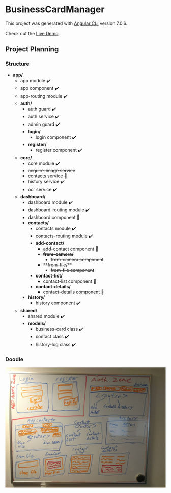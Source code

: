 # BusinessCardManager

This project was generated with [Angular CLI](https://github.com/angular/angular-cli) version 7.0.6.

Check out the [Live Demo](https://business-card-manager-65b80.firebaseapp.com)

## Project Planning

### Structure
* **app/**
  * app module :heavy_check_mark:
  * app component :heavy_check_mark:
  * app-routing module :heavy_check_mark:
  * **auth/**
    * auth guard :heavy_check_mark:
    * auth service :heavy_check_mark:
    * admin guard :heavy_check_mark:
    * **login/**
      * login component :heavy_check_mark:
    * **register/**
      * register component :heavy_check_mark:
  * **core/**
    * core module :heavy_check_mark:
    * ~~acquire-image service~~
    * contacts service :construction:
    * history service :heavy_check_mark:
    * ocr service :heavy_check_mark:
  * **dashboard/**
    * dashboard module :heavy_check_mark:
    * dashboard-routing module :heavy_check_mark:
    * dashboard component :construction:
    * **contacts/**
      * contacts module :heavy_check_mark:
      * contacts-routing module :heavy_check_mark:
      * **add-contact/**
        * add-contact component :construction:
        * ~~**from-camera/**~~
          * ~~from-camera component~~
        * ~~**from-file/~~**
          * ~~from-file component~~
      * **contact-list/**
        * contact-list component :construction:
      * **contact-details/**
        * contact-details component :construction:
    * **history/**
      * history component :heavy_check_mark:
  * **shared/**
    * shared module :heavy_check_mark:
    * **models/**
      * business-card class :heavy_check_mark:
      * contact class :heavy_check_mark:
      * history-log class :heavy_check_mark:

### Doodle
![whiteboard doodle](./planning-doodle.jpg)
